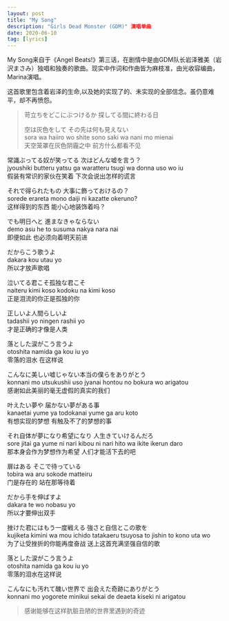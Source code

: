 ```yaml
---
layout: post
title: "My Song"
description: "Girls Dead Monster (GDM)" 演唱单曲
date: 2020-06-10
tag: [lyrics]
---
```


My Song来自于《Angel Beats!》第三话，在剧情中是由GDM队长岩泽雅美（岩沢まさみ）独唱和独奏的歌曲。现实中作词和作曲皆为麻枝准，由光收容编曲，Marina演唱。   

这首歌里包含着岩泽的生命,以及她的实现了的、未实现的全部信念。虽仍意难平，却不再愤怨。   

>苛立ちをどこにぶつけるか 探してる間に終わる日  
>
>空は灰色をして その先は何も見えない   
 sora wa haiiro wo shite sono saki wa nani mo mienai   
 天空笼罩在灰色阴霾之中 前方什么都看不见   
 
 常識ぶってる奴が笑ってる 次はどんな嘘を言う？  
 jyoushiki butteru yatsu ga waratteru tsugi wa donna uso wo iu  
 假装有常识的家伙在笑着 下次会说出怎样的谎言  
 
 それで得られたもの 大事に飾っておけるの？  
 sorede erareta mono daiji ni kazatte okeruno?  
 这样得到的东西 能小心地装饰着吗？  
 
 でも明日へと 進まなきゃならない  
 demo asu he to susuma nakya nara nai  
 即便如此 也必须向着明天前进  
 
 だからこう歌うよ  
 dakara kou utau yo  
 所以才放声歌唱  
 
 泣いてる君こそ孤独な君こそ  
 naiteru kimi koso kodoku na kimi koso  
 正是泪流的你正是孤独的你  
 
 正しいよ人間らしいよ  
 tadashii yo ningen rashii yo  
 才是正确的才像是人类  
 
 落とした涙がこう言うよ  
 otoshita namida ga kou iu yo  
 零落的泪水 在这样说  
 
 こんなに美しい嘘じゃない本当の僕らをありがとう  
 konnani mo utsukushii uso jyanai hontou no bokura wo arigatou   
 感谢如此美丽的毫无虚假的真实的我们  
 
 叶えたい夢や 届かない夢がある事  
 kanaetai yume ya todokanai yume ga aru koto  
 有想实现的梦想 有触及不了的梦想的事  
  
 それ自体が夢になり希望になり 人生きていけるんだろ  
 sore jitai ga yume ni nari kibou ni nari hito wa ikite ikerun daro  
 那本身会作为梦想作为希望 人们才能活下去的吧  
 
 扉はある そこで待っている  
 tobira wa aru sokode matteiru  
 门是存在的 站在那等待着  
 
 だから手を伸ばすよ  
 dakara te wo nobasu yo  
 所以才要伸出双手  
 
 挫けた君にはもう一度戦える 強さと自信とこの歌を  
 kujiketa kimini wa mou ichido tatakaeru tsuyosa to jishin to kono uta wo  
 为了让受挫折的你能再度奋战 送上这首充满坚强自信的歌  
 
 落とした涙がこう言うよ  
 otoshita namida ga kou iu yo  
 零落的泪水在这样说  
 
 こんなにも汚れて醜い世界で 出会えた奇跡にありがとう  
 konnani mo yogorete minikui sekai de deaeta kiseki ni arigatou  
>感谢能够在这样肮脏丑陋的世界里遇到的奇迹  

